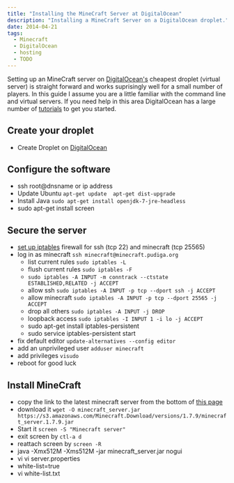 ```yaml
---
title: "Installing the MineCraft Server at DigitalOcean"
description: "Installing a MineCraft Server on a DigitalOcean droplet."
date: 2014-04-21
tags: 
  - Minecraft
  - DigitalOcean
  - hosting
  - TODO
---
```


Setting up an MineCraft server on [DigitalOcean's](https://www.digitalocean.com/) cheapest droplet (virtual server) is straight forward and works suprisingly well for a small number of players. In this guide I assume you are a little familiar with the command line and virtual servers. If you need help in this area DigitalOcean has a large number of [tutorials](https://www.digitalocean.com/community/articles/how-to-create-your-first-digitalocean-droplet-virtual-server) to get you started.

## Create your droplet

* Create Droplet on [DigitalOcean](https://www.digitalocean.com/)

## Configure the software

* ssh root@dnsname or ip address
* Update Ubuntu
  `apt-get update 
   apt-get dist-upgrade`
* Install Java `sudo apt-get install openjdk-7-jre-headless`
* sudo apt-get install screen

## Secure the server

* [set up iptables](https://www.digitalocean.com/community/articles/how-to-set-up-a-firewall-using-ip-tables-on-ubuntu-12-04) firewall for ssh (tcp 22) and minecraft (tcp 25565)
* log in as minecraft `ssh minecraft@minecraft.pudiga.org`
	* list current rules `sudo iptables -L`
	* flush current rules `sudo iptables -F`
	* `sudo iptables -A INPUT -m conntrack --ctstate ESTABLISHED,RELATED -j ACCEPT`
	* allow ssh `sudo iptables -A INPUT -p tcp --dport ssh -j ACCEPT`
	* allow minecraft `sudo iptables -A INPUT -p tcp --dport 25565 -j ACCEPT`
	* drop all others `sudo iptables -A INPUT -j DROP`
    * loopback access `sudo iptables -I INPUT 1 -i lo -j ACCEPT`
    * sudo apt-get install iptables-persistent
    * sudo service iptables-persistent start
* fix default editor `update-alternatives --config editor`
* add an unprivileged user `adduser minecraft`
* add privileges `visudo`
* reboot for good luck

## Install MineCraft

* copy the link to the latest minecraft server from the bottom of [this page](https://minecraft.net/download)
* download it `wget -O minecraft_server.jar https://s3.amazonaws.com/Minecraft.Download/versions/1.7.9/minecraft_server.1.7.9.jar`
* Start it `screen -S "Minecraft server"`
* exit screen by `ctl-a d`
* reattach screen by `screen -R`
* java -Xmx512M -Xms512M -jar minecraft_server.jar nogui
* vi vi server.properties
* white-list=true
* vi white-list.txt